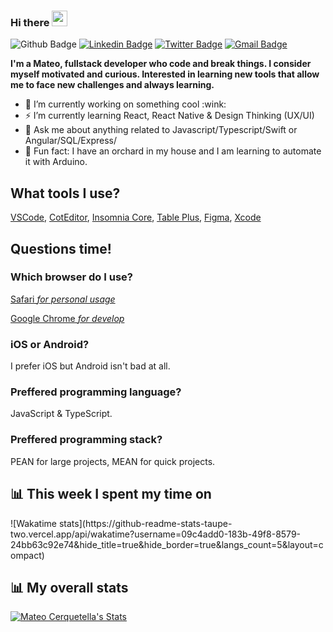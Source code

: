 ### Hi there <img src="https://media.giphy.com/media/hvRJCLFzcasrR4ia7z/giphy.gif" width="25px">
![Github Badge](https://img.shields.io/github/followers/mateocerquetella?label=Follow%20me%21&style=social)
[![Linkedin Badge](https://img.shields.io/badge/-Mateo%20Cerquetella-blue?style=flat&logo=Linkedin&logoColor=white&link=https://www.linkedin.com/in/mateocerquetella/)](https://www.linkedin.com/in/mateocerquetella/)
[![Twitter Badge](https://img.shields.io/badge/-@matucerquetella-1ca0f1?style=flat&labelColor=1ca0f1&logo=twitter&logoColor=white&link=https://twitter.com/matucerquetella)](https://twitter.com/matucerquetella)
[![Gmail Badge](https://img.shields.io/badge/-Mateo%20Cerquetella-c14438?style=flat&logo=Gmail&logoColor=white&link=mailto:mateocerquetella@gmail.com)](mailto:mateocerquetella@gmail.com)

<b>
  I'm a Mateo, fullstack developer who code and break things. I consider myself motivated and curious. Interested in learning new tools that allow me to face new challenges and always learning.
  </br>
</b>
<ul>
  <li> 🔭 I’m currently working on something cool :wink:</li>
  <li> ⚡ I’m currently learning React, React Native & Design Thinking (UX/UI)</li>
  <li> 💬 Ask me about anything related to Javascript/Typescript/Swift or Angular/SQL/Express/</li>
  <li> 🌱 Fun fact: I have an orchard in my house and I am learning to automate it with Arduino.</li>
</ul>

<h2>What tools I use?</h2>
<p><a href="https://code.visualstudio.com">VSCode</a>, <a href="https://coteditor.com/">CotEditor</a>, <a href="https://insomnia.rest/download/">Insomnia Core</a>, <a href="https://tableplus.com">Table Plus</a>, <a href="https://www.figma.com">Figma</a>, <a href="https://developer.apple.com/xcode/">Xcode</a></p>

<h2>Questions time!</h2>

<h3>Which browser do I use?</h3>
<p><a href="https://www.apple.com/la/safari/">Safari <i>for personal usage</i></a></p>
<p><a href="https://www.google.com/intl/es/chrome/">Google Chrome <i>for develop</i></a></p>

<h3>iOS or Android?</h3>
<p>I prefer iOS but Android isn't bad at all.</p>

<h3>Preffered programming language?</h3>
<p>JavaScript & TypeScript.</p>

<h3>Preffered programming stack?</h3>
<p>PEAN for large projects, MEAN for quick projects.</p>

<h2>📊 This week I spent my time on</h2>
![Wakatime stats](https://github-readme-stats-taupe-two.vercel.app/api/wakatime?username=09c4add0-183b-49f8-8579-24bb63c92e74&hide_title=true&hide_border=true&langs_count=5&layout=compact)


<h2 align="left">📊 My overall stats</h2>
  <a href="https://github.com/MateoCerquetella">
    <img src="https://github-readme-stats.vercel.app/api?username=mateocerquetella&count_private=true&show_icons=true&hide_title=true&include_all_commits=true" alt="Mateo Cerquetella's Stats" >
    <br>
  </a>
